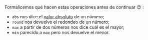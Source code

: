 Formalicemos qué hacen estas operaciones antes de continuar :wink: :

* `abs` nos dice el [valor absoluto](https://es.wikipedia.org/wiki/Valor_absoluto) de un número;
* `round` nos devuelve el redondeo de un número;
* `max` a partir de dos números nos dice cuál es el mayor;
* `min` parecido a `max` pero nos devuelve el menor. 